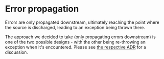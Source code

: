 # Error propagation

Errors are only propagated downstream, ultimately reaching the point where the source is discharged, leading to an
exception being thrown there.

The approach we decided to take (only propagating errors downstream) is one of the two possible designs -
with the other being re-throwing an exception when it's encountered.
Please see [the respective ADR](../adr/0001-error-propagation-in-channels.md) for a discussion.

